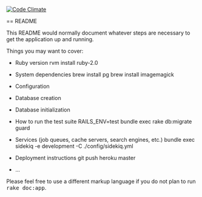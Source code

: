 [![Code Climate](https://codeclimate.com/github/Basketo/platform.png)](https://codeclimate.com/github/Basketo/platform)


== README

This README would normally document whatever steps are necessary to get the
application up and running.

Things you may want to cover:

* Ruby version
rvm install ruby-2.0

* System dependencies
brew install pg
brew install imagemagick

* Configuration

* Database creation


* Database initialization

* How to run the test suite
RAILS_ENV=test bundle exec rake db:migrate
guard


* Services (job queues, cache servers, search engines, etc.)
bundle exec sidekiq -e development -C ./config/sidekiq.yml

* Deployment instructions
git push heroku master

* ...


Please feel free to use a different markup language if you do not plan to run
<tt>rake doc:app</tt>.

